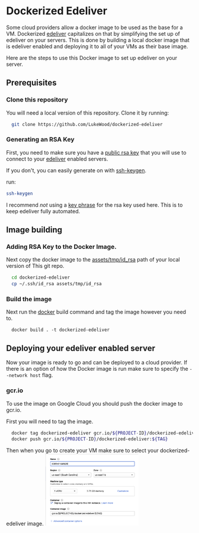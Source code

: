 # Dockerized Edeliver
Some cloud providers allow a docker image to be used as the base for a VM.  Dockerized [edeliver](https://github.com/edeliver/edeliver) capitalizes on that by simplifying the set up of edeliver on your servers.  This is done by building a local docker image that is edeliver enabled and deploying it to all of your VMs as their base image.

Here are the steps to use this Docker image to set up edeliver on your server.

## Prerequisites
### Clone this repository
You will need a local version of this repository.  Clone it by running:
```bash
  git clone https://github.com/LukeWood/dockerized-edeliver
```
### Generating an RSA Key
First, you need to make sure you have a [public rsa key](https://www.ssh.com/ssh/public-key-authentication) that you will use to connect to your [edeliver](https://github.com/edeliver/edeliver) enabled servers.

If you don't, you can easily generate on with [ssh-keygen](https://www.ssh.com/ssh/keygen/).

run:
```bash
ssh-keygen
```

I recommend *not* using a [key phrase](https://www.ssh.com/ssh/passphrase) for the rsa key used here.  This is to keep edeliver fully automated.

## Image building
### Adding RSA Key to the Docker Image.
Next copy the docker image to the [assets/tmp/id_rsa](assets/tmp/id_rsa) path of your local version of This git repo.

```bash
  cd dockerized-edeliver
  cp ~/.ssh/id_rsa assets/tmp/id_rsa
```

### Build the image
Next run the [docker](https://www.docker.com/) build command and tag the image however you need to.

```
  docker build . -t dockerized-edeliver
```

## Deploying your edeliver enabled server
Now your image is ready to go and can be deployed to a cloud provider.
If there is an option of how the Docker image is run make sure to specify the `--network host` flag.

### gcr.io
To use the image on Google Cloud you should push the docker image to gcr.io.

First you will need to tag the image.
```bash
  docker tag dockerized-edeliver gcr.io/${PROJECT-ID}/dockerized-edeliver:${TAG}
  docker push gcr.io/${PROJECT-ID}/dockerized-edeliver:${TAG}
```

Then when you go to create your VM make sure to select your dockerized-edeliver image.
<img src="img/gcp-sample.png" width="50%" height="50%">
